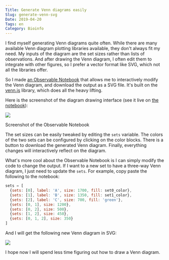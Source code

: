 ```yaml
---
Title: Generate Venn diagrams easily
Slug: generate-venn-svg
Date: 2019-04-20
Tags: en
Category: Bioinfo
---
```


I find myself generating Venn diagrams quite often.  While there are many available Venn diagram plotting libraries available, they don't always fit my need.  My inputs of the diagram are the set sizes rather than lists of observations.  And after drawing the Venn diagram, I often edit them to integrate with other figures, so I prefer a vector format like SVG, which not all the libraries offer.

So I made [an Observable Notebook][nb-link] that allows me to interactively modify the Venn diagram, and download the output as a SVG file. It's built on the [venn.js] library, which does all the heavy lifting.

[nb-link]: https://observablehq.com/@ccwang002/simple-venn-diagram-generator
[venn.js]: https://github.com/benfred/venn.js/

Here is the screenshot of the diagram drawing interface (see it live on [the notebook][nb-link]):

<div class="figure">
  <img src="{attach}pics/venn_nb.png">
  <p class="caption">Screenshot of the Observable Notebook</p>
</div>

The set sizes can be easily tweaked by editing the `sets` variable. The colors of the two sets can be configured by clicking on the color blocks. There is a button to download the generated Venn diagram. Finally, everything changes will interactively reflect on the diagram.

What's more cool about the Observable Notebook is I can simply modify the code to change the output. If I want to a new set to have a three-way Venn diagram, I just need to update the `sets`. For example, copy paste the following to the notebook: 

```js
sets = [
  {sets: [0], label: 'A', size: 1700, fill: set0_color},
  {sets: [1], label: 'B', size: 1350, fill: set1_color},
  {sets: [2], label: 'C', size: 700, fill: 'green'},
  {sets: [0, 1], size: 1200},
  {sets: [0, 2], size: 500},
  {sets: [1, 2], size: 450},
  {sets: [0, 1, 2], size: 350}
]
```

And I will get the following new Venn diagram in SVG:

<div class="figure">
  <img src="{attach}pics/threeway_venn.svg">
</div>

I hope now I will spend less time figuring out how to draw a Venn diagram.